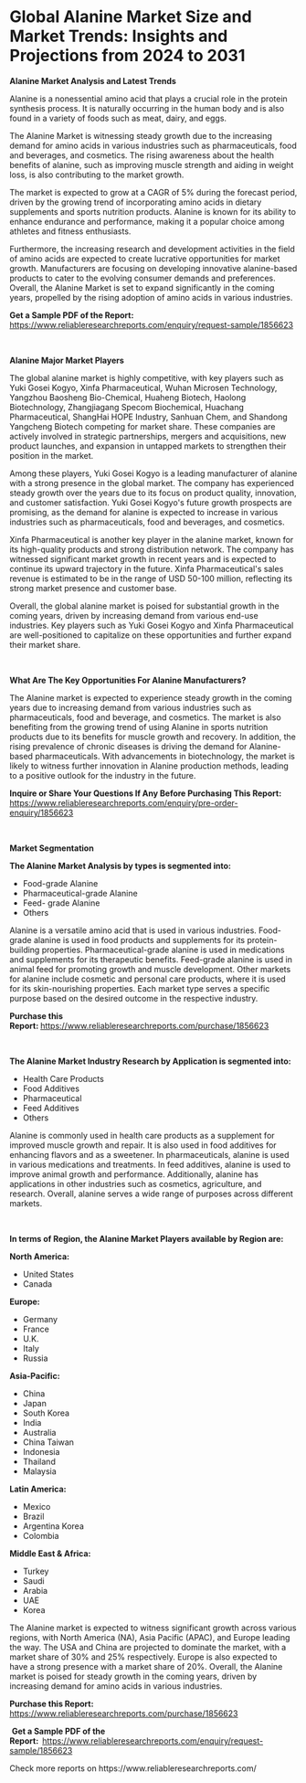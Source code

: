 <p><h1>Global Alanine Market Size and Market Trends: Insights and Projections from 2024 to 2031</h1></p><p><strong>Alanine Market Analysis and Latest Trends</strong></p>
<p><p>Alanine is a nonessential amino acid that plays a crucial role in the protein synthesis process. It is naturally occurring in the human body and is also found in a variety of foods such as meat, dairy, and eggs.</p><p>The Alanine Market is witnessing steady growth due to the increasing demand for amino acids in various industries such as pharmaceuticals, food and beverages, and cosmetics. The rising awareness about the health benefits of alanine, such as improving muscle strength and aiding in weight loss, is also contributing to the market growth.</p><p>The market is expected to grow at a CAGR of 5% during the forecast period, driven by the growing trend of incorporating amino acids in dietary supplements and sports nutrition products. Alanine is known for its ability to enhance endurance and performance, making it a popular choice among athletes and fitness enthusiasts.</p><p>Furthermore, the increasing research and development activities in the field of amino acids are expected to create lucrative opportunities for market growth. Manufacturers are focusing on developing innovative alanine-based products to cater to the evolving consumer demands and preferences. Overall, the Alanine Market is set to expand significantly in the coming years, propelled by the rising adoption of amino acids in various industries.</p></p>
<p><strong>Get a Sample PDF of the Report:&nbsp;</strong> <a href="https://www.reliableresearchreports.com/enquiry/request-sample/1856623">https://www.reliableresearchreports.com/enquiry/request-sample/1856623</a></p>
<p>&nbsp;</p>
<p><strong>Alanine Major Market Players</strong></p>
<p><p>The global alanine market is highly competitive, with key players such as Yuki Gosei Kogyo, Xinfa Pharmaceutical, Wuhan Microsen Technology, Yangzhou Baosheng Bio-Chemical, Huaheng Biotech, Haolong Biotechnology, Zhangjiagang Specom Biochemical, Huachang Pharmaceutical, ShangHai HOPE Industry, Sanhuan Chem, and Shandong Yangcheng Biotech competing for market share. These companies are actively involved in strategic partnerships, mergers and acquisitions, new product launches, and expansion in untapped markets to strengthen their position in the market.</p><p>Among these players, Yuki Gosei Kogyo is a leading manufacturer of alanine with a strong presence in the global market. The company has experienced steady growth over the years due to its focus on product quality, innovation, and customer satisfaction. Yuki Gosei Kogyo's future growth prospects are promising, as the demand for alanine is expected to increase in various industries such as pharmaceuticals, food and beverages, and cosmetics.</p><p>Xinfa Pharmaceutical is another key player in the alanine market, known for its high-quality products and strong distribution network. The company has witnessed significant market growth in recent years and is expected to continue its upward trajectory in the future. Xinfa Pharmaceutical's sales revenue is estimated to be in the range of USD 50-100 million, reflecting its strong market presence and customer base.</p><p>Overall, the global alanine market is poised for substantial growth in the coming years, driven by increasing demand from various end-use industries. Key players such as Yuki Gosei Kogyo and Xinfa Pharmaceutical are well-positioned to capitalize on these opportunities and further expand their market share.</p></p>
<p>&nbsp;</p>
<p><strong>What Are The Key Opportunities For Alanine Manufacturers?</strong></p>
<p><p>The Alanine market is expected to experience steady growth in the coming years due to increasing demand from various industries such as pharmaceuticals, food and beverage, and cosmetics. The market is also benefiting from the growing trend of using Alanine in sports nutrition products due to its benefits for muscle growth and recovery. In addition, the rising prevalence of chronic diseases is driving the demand for Alanine-based pharmaceuticals. With advancements in biotechnology, the market is likely to witness further innovation in Alanine production methods, leading to a positive outlook for the industry in the future.</p></p>
<p><strong>Inquire or Share Your Questions If Any Before Purchasing This Report:</strong> <a href="https://www.reliableresearchreports.com/enquiry/pre-order-enquiry/1856623">https://www.reliableresearchreports.com/enquiry/pre-order-enquiry/1856623</a></p>
<p>&nbsp;</p>
<p><strong>Market Segmentation</strong></p>
<p><strong>The Alanine Market Analysis by types is segmented into:</strong></p>
<p><ul><li>Food-grade Alanine</li><li>Pharmaceutical-grade Alanine</li><li>Feed- grade Alanine</li><li>Others</li></ul></p>
<p><p>Alanine is a versatile amino acid that is used in various industries. Food-grade alanine is used in food products and supplements for its protein-building properties. Pharmaceutical-grade alanine is used in medications and supplements for its therapeutic benefits. Feed-grade alanine is used in animal feed for promoting growth and muscle development. Other markets for alanine include cosmetic and personal care products, where it is used for its skin-nourishing properties. Each market type serves a specific purpose based on the desired outcome in the respective industry.</p></p>
<p><strong>Purchase this Report:&nbsp;</strong><a href="https://www.reliableresearchreports.com/purchase/1856623">https://www.reliableresearchreports.com/purchase/1856623</a></p>
<p>&nbsp;</p>
<p><strong>The Alanine Market Industry Research by Application is segmented into:</strong></p>
<p><ul><li>Health Care Products</li><li>Food Additives</li><li>Pharmaceutical</li><li>Feed Additives</li><li>Others</li></ul></p>
<p><p>Alanine is commonly used in health care products as a supplement for improved muscle growth and repair. It is also used in food additives for enhancing flavors and as a sweetener. In pharmaceuticals, alanine is used in various medications and treatments. In feed additives, alanine is used to improve animal growth and performance. Additionally, alanine has applications in other industries such as cosmetics, agriculture, and research. Overall, alanine serves a wide range of purposes across different markets.</p></p>
<p>&nbsp;</p>
<p><strong>In terms of Region, the Alanine Market Players available by Region are:</strong></p>
<p>
    <p> <strong> North America: </strong>
        <ul>
            <li>United States</li>
            <li>Canada</li>
        </ul>
        </p> 
    <p> <strong> Europe: </strong>
        <ul>
            <li>Germany</li>
            <li>France</li>
            <li>U.K.</li>
            <li>Italy</li>
            <li>Russia</li>
        </ul>
        </p> 
    <p> <strong> Asia-Pacific: </strong>
        <ul>
            <li>China</li>
            <li>Japan</li>
            <li>South Korea</li>
            <li>India</li>
            <li>Australia</li>
            <li>China Taiwan</li>
            <li>Indonesia</li>
            <li>Thailand</li>
            <li>Malaysia</li>
        </ul>
        </p> 
    <p> <strong> Latin America: </strong>
        <ul>
            <li>Mexico</li>
            <li>Brazil</li>
            <li>Argentina Korea</li>
            <li>Colombia</li>
        </ul>
        </p> 
    <p> <strong> Middle East & Africa: </strong>
        <ul>
            <li>Turkey</li>
            <li>Saudi</li>
            <li>Arabia</li>
            <li>UAE</li>
            <li>Korea</li>
        </ul>
    </p>
    </p>
<p><p>The Alanine market is expected to witness significant growth across various regions, with North America (NA), Asia Pacific (APAC), and Europe leading the way. The USA and China are projected to dominate the market, with a market share of 30% and 25% respectively. Europe is also expected to have a strong presence with a market share of 20%. Overall, the Alanine market is poised for steady growth in the coming years, driven by increasing demand for amino acids in various industries.</p></p>
<p><strong>Purchase this Report: </strong><a href="https://www.reliableresearchreports.com/purchase/1856623">https://www.reliableresearchreports.com/purchase/1856623</a></p>
<p>&nbsp;<strong>Get a Sample PDF of the Report:&nbsp;&nbsp;</strong><a href="https://www.reliableresearchreports.com/enquiry/request-sample/1856623">https://www.reliableresearchreports.com/enquiry/request-sample/1856623</a></p>
<p><strong></strong></p>
<p>Check more reports on https://www.reliableresearchreports.com/</p>